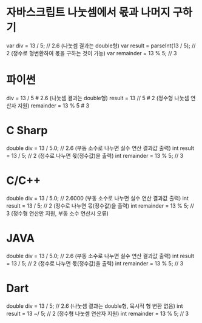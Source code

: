 # 자바스크립트 나눗셈에서 몫과 나머지 구하기
var div = 13 / 5;              // 2.6  (나눗셈 결과는 double형)
var result = parseInt(13 / 5); // 2    (정수로 형변환하여 몫을 구하는 것이 가능)
var remainder = 13 % 5;        // 3

# 파이썬
div = 13 / 5        # 2.6  (나눗셈 결과는 double형)
result = 13 // 5    # 2    (정수형 나눗셈 연산자 지원)
remainder = 13 % 5  # 3

# C Sharp
double div = 13 / 5.0;   // 2.6  (부동 소수로 나누면 실수 연산 결과값 출력)
int result = 13 / 5;     // 2    (정수로 나누면 몫(정수값)을 출력)
int remainder = 13 % 5;  // 3

# C/C++
double div = 13 / 5.0;   // 2.6000 (부동 소수로 나누면 실수 연산 결과값 출력)
int result = 13 / 5;     // 2      (정수로 나누면 몫(정수값)을 출력)
int remainder = 13 % 5;  // 3      (정수형 연산만 지원, 부동 소수 연산시 오류)

# JAVA
double div = 13 / 5.0;   // 2.6  (부동 소수로 나누면 실수 연산 결과값 출력)
int result = 13 / 5;     // 2    (정수로 나누면 몫(정수값)을 출력)
int remainder = 13 % 5;  // 3

# Dart
double div = 13 / 5;     // 2.6  (나눗셈 결과는 double형, 묵시적 형 변환 없음)
int result = 13 ~/ 5;    // 2    (정수형 나눗셈 연산자 지원)
int remainder = 13 % 5;  // 3
